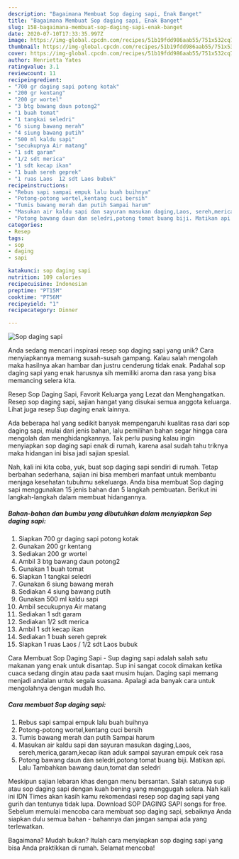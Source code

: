 ```yaml
---
description: "Bagaimana Membuat Sop daging sapi, Enak Banget"
title: "Bagaimana Membuat Sop daging sapi, Enak Banget"
slug: 158-bagaimana-membuat-sop-daging-sapi-enak-banget
date: 2020-07-10T17:33:35.997Z
image: https://img-global.cpcdn.com/recipes/51b19fdd986aab55/751x532cq70/sop-daging-sapi-foto-resep-utama.jpg
thumbnail: https://img-global.cpcdn.com/recipes/51b19fdd986aab55/751x532cq70/sop-daging-sapi-foto-resep-utama.jpg
cover: https://img-global.cpcdn.com/recipes/51b19fdd986aab55/751x532cq70/sop-daging-sapi-foto-resep-utama.jpg
author: Henrietta Yates
ratingvalue: 3.1
reviewcount: 11
recipeingredient:
- "700 gr daging sapi potong kotak"
- "200 gr kentang"
- "200 gr wortel"
- "3 btg bawang daun potong2"
- "1 buah tomat"
- "1 tangkai seledri"
- "6 siung bawang merah"
- "4 siung bawang putih"
- "500 ml kaldu sapi"
- "secukupnya Air matang"
- "1 sdt garam"
- "1/2 sdt merica"
- "1 sdt kecap ikan"
- "1 buah sereh geprek"
- "1 ruas Laos  12 sdt Laos bubuk"
recipeinstructions:
- "Rebus sapi sampai empuk lalu buah buihnya"
- "Potong-potong wortel,kentang cuci bersih"
- "Tumis bawang merah dan putih Sampai harum"
- "Masukan air kaldu sapi dan sayuran masukan daging,Laos, sereh,merica,garam,kecap ikan aduk sampai sayuran empuk cek rasa"
- "Potong bawang daun dan seledri,potong tomat buang biji. Matikan api. Lalu Tambahkan bawang daun,tomat dan seledri"
categories:
- Resep
tags:
- sop
- daging
- sapi

katakunci: sop daging sapi 
nutrition: 109 calories
recipecuisine: Indonesian
preptime: "PT15M"
cooktime: "PT56M"
recipeyield: "1"
recipecategory: Dinner

---
```



![Sop daging sapi](https://img-global.cpcdn.com/recipes/51b19fdd986aab55/751x532cq70/sop-daging-sapi-foto-resep-utama.jpg)

Anda sedang mencari inspirasi resep sop daging sapi yang unik? Cara menyiapkannya memang susah-susah gampang. Kalau salah mengolah maka hasilnya akan hambar dan justru cenderung tidak enak. Padahal sop daging sapi yang enak harusnya sih memiliki aroma dan rasa yang bisa memancing selera kita.

Resep Sop Daging Sapi, Favorit Keluarga yang Lezat dan Menghangatkan. Resep sop daging sapi, sajian hangat yang disukai semua anggota keluarga. Lihat juga resep Sup daging enak lainnya.

Ada beberapa hal yang sedikit banyak mempengaruhi kualitas rasa dari sop daging sapi, mulai dari jenis bahan, lalu pemilihan bahan segar hingga cara mengolah dan menghidangkannya. Tak perlu pusing kalau ingin menyiapkan sop daging sapi enak di rumah, karena asal sudah tahu triknya maka hidangan ini bisa jadi sajian spesial.


Nah, kali ini kita coba, yuk, buat sop daging sapi sendiri di rumah. Tetap berbahan sederhana, sajian ini bisa memberi manfaat untuk membantu menjaga kesehatan tubuhmu sekeluarga. Anda bisa membuat Sop daging sapi menggunakan 15 jenis bahan dan 5 langkah pembuatan. Berikut ini langkah-langkah dalam membuat hidangannya.

<!--inarticleads1-->

##### Bahan-bahan dan bumbu yang dibutuhkan dalam menyiapkan Sop daging sapi:

1. Siapkan 700 gr daging sapi potong kotak
1. Gunakan 200 gr kentang
1. Sediakan 200 gr wortel
1. Ambil 3 btg bawang daun potong2
1. Gunakan 1 buah tomat
1. Siapkan 1 tangkai seledri
1. Gunakan 6 siung bawang merah
1. Sediakan 4 siung bawang putih
1. Gunakan 500 ml kaldu sapi
1. Ambil secukupnya Air matang
1. Sediakan 1 sdt garam
1. Sediakan 1/2 sdt merica
1. Ambil 1 sdt kecap ikan
1. Sediakan 1 buah sereh geprek
1. Siapkan 1 ruas Laos / 1/2 sdt Laos bubuk


Cara Membuat Sop Daging Sapi - Sup daging sapi adalah salah satu makanan yang enak untuk disantap. Sup ini sangat cocok dimakan ketika cuaca sedang dingin atau pada saat musim hujan. Daging sapi memang menjadi andalan untuk segala suasana. Apalagi ada banyak cara untuk mengolahnya dengan mudah lho. 

<!--inarticleads2-->

##### Cara membuat Sop daging sapi:

1. Rebus sapi sampai empuk lalu buah buihnya
1. Potong-potong wortel,kentang cuci bersih
1. Tumis bawang merah dan putih Sampai harum
1. Masukan air kaldu sapi dan sayuran masukan daging,Laos, sereh,merica,garam,kecap ikan aduk sampai sayuran empuk cek rasa
1. Potong bawang daun dan seledri,potong tomat buang biji. Matikan api. Lalu Tambahkan bawang daun,tomat dan seledri


Meskipun sajian lebaran khas dengan menu bersantan. Salah satunya sup atau sop daging sapi dengan kuah bening yang menggugah selera. Nah kali ini IDN Times akan kasih kamu rekomendasi resep sop daging sapi yang gurih dan tentunya tidak lupa. Download SOP DAGING SAPI songs for free. Sebelum memulai mencoba cara membuat sop daging sapi, sebaiknya Anda siapkan dulu semua bahan - bahannya dan jangan sampai ada yang terlewatkan. 

Bagaimana? Mudah bukan? Itulah cara menyiapkan sop daging sapi yang bisa Anda praktikkan di rumah. Selamat mencoba!

